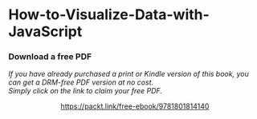 # How-to-Visualize-Data-with-JavaScript
### Download a free PDF

 <i>If you have already purchased a print or Kindle version of this book, you can get a DRM-free PDF version at no cost.<br>Simply click on the link to claim your free PDF.</i>
<p align="center"> <a href="https://packt.link/free-ebook/9781801814140">https://packt.link/free-ebook/9781801814140 </a> </p>